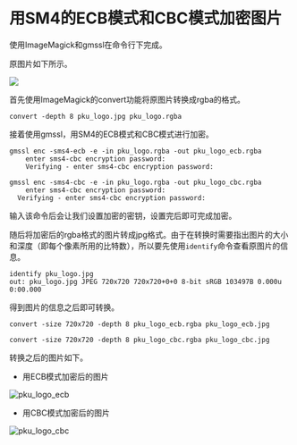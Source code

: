 # 用SM4的ECB模式和CBC模式加密图片

使用ImageMagick和gmssl在命令行下完成。

原图片如下所示。

![](https://tva1.sinaimg.cn/large/006y8mN6ly1g83dtpj712j30k00k075n.jpg)

首先使用ImageMagick的convert功能将原图片转换成rgba的格式。

```shell
convert -depth 8 pku_logo.jpg pku_logo.rgba
```

接着使用gmssl，用SM4的ECB模式和CBC模式进行加密。

```shell
gmssl enc -sms4-ecb -e -in pku_logo.rgba -out pku_logo_ecb.rgba
	enter sms4-cbc encryption password:
	Verifying - enter sms4-cbc encryption password:

gmssl enc -sms4-cbc -e -in pku_logo.rgba -out pku_logo_cbc.rgba
	enter sms4-cbc encryption password:
  Verifying - enter sms4-cbc encryption password:
```

输入该命令后会让我们设置加密的密钥，设置完后即可完成加密。

随后将加密后的rgba格式的图片转成jpg格式。由于在转换时需要指出图片的大小和深度（即每个像素所用的比特数），所以要先使用`identify`命令查看原图片的信息。

```shell
identify pku_logo.jpg
out: pku_logo.jpg JPEG 720x720 720x720+0+0 8-bit sRGB 103497B 0.000u 0:00.000
```

得到图片的信息之后即可转换。

```shell
convert -size 720x720 -depth 8 pku_logo_ecb.rgba pku_logo_ecb.jpg

convert -size 720x720 -depth 8 pku_logo_cbc.rgba pku_logo_cbc.jpg
```

转换之后的图片如下。

- 用ECB模式加密后的图片

![pku_logo_ecb](https://tva1.sinaimg.cn/large/006y8mN6ly1g83e5r6z1xj30k00k042d.jpg)



- 用CBC模式加密后的图片

![pku_logo_cbc](https://tva1.sinaimg.cn/large/006y8mN6ly1g83e654miaj30k00k0dn5.jpg)
